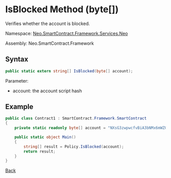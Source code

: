 # IsBlocked Method (byte[])

Verifies whether the account is blocked.

Namespace: [Neo.SmartContract.Framework.Services.Neo](../../neo.md)

Assembly: Neo.SmartContract.Framework

## Syntax

```c#
public static extern string[] IsBlocked(byte[] account);
```

Parameter:

- account: the account script hash

## Example

```c#
public class Contract1 : SmartContract.Framework.SmartContract
{
    private static readonly byte[] account = "NXsG3zwpwcfvBiA3bNMx6mWZGEro9ZqTqM".ToScriptHash();

    public static object Main()
    {
        string[] result = Policy.IsBlocked(account);
        return result;
    }
}
```

[Back](../Policy.md)